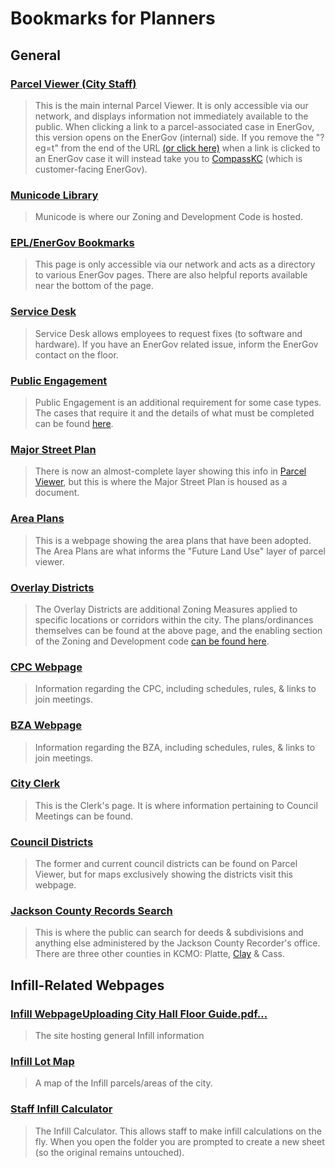 Bookmarks for Planners
======================

## General

### [Parcel Viewer (City Staff)](https://gis.kcmogis.kc.lan/apps/parcelviewer/?eg=t)
>This is the main internal Parcel Viewer. It is only accessible via our network, and displays information not immediately available to the public. When clicking a link to a parcel-associated case in EnerGov, this version opens on the EnerGov (internal) side. If you remove the "?eg=t" from the end of the URL [(or click here)](https://gis.kcmogis.kc.lan/apps/parcelviewer/) when a link is clicked to an EnerGov case it will instead take you to [CompassKC](https://compasskc.kcmo.org/EnerGov_Prod/SelfService) (which is customer-facing EnerGov).

### [Municode Library](https://library.municode.com/mo/kansas_city/codes/zoning_and_development_code)
>Municode is where our Zoning and Development Code is hosted. 

### [EPL/EnerGov Bookmarks](https://gis.kcmogis.kc.lan/EnerGov/)
>This page is only accessible via our network and acts as a directory to various EnerGov pages. There are also helpful reports available near the bottom of the page.

### [Service Desk](https://servicedesk.kcmo.org/welcome.portal)
>Service Desk allows employees to request fixes (to software and hardware). If you have an EnerGov related issue, inform the EnerGov contact on the floor. 

### [Public Engagement](https://www.kcmo.gov/city-hall/departments/city-planning-development/public-engagement-process-764)
>Public Engagement is an additional requirement for some case types. The cases that require it and the details of what must be completed can be found [here](https://library.municode.com/mo/kansas_city/codes/zoning_and_development_code?nodeId=ZODECOKAMI_500_SERIESREAPPR_88-505GECOPR_88-505-12PUEN).

### [Major Street Plan](https://drive.google.com/file/d/149gQriKb3bry8QxpiL-Nix9JenuS1h1x/view)
>There is now an almost-complete layer showing this info in [Parcel Viewer](#parcel-viewer-city-staff), but this is where the Major Street Plan is housed as a document.

### [Area Plans](https://www.kcmo.gov/city-hall/departments/city-planning-development/area-plans-list)
>This is a webpage showing the area plans that have been adopted. The Area Plans are what informs the "Future Land Use" layer of parcel viewer.

### [Overlay Districts](https://www.kcmo.gov/city-hall/departments/city-planning-development/overlay-districts)
>The Overlay Districts are additional Zoning Measures applied to specific locations or corridors within the city. The plans/ordinances themselves can be found at the above page, and the enabling section of the Zoning and Development code [can be found here](https://library.municode.com/mo/kansas_city/codes/zoning_and_development_code?nodeId=ZODECOKAMI_200_SERIESOVSPPUDI_88-205OVDIGE).

### [CPC Webpage](https://www.kcmo.gov/city-hall/departments/city-planning-development/about-the-city-plan-commission-cpc)
>Information regarding the CPC, including schedules, rules, & links to join meetings.

### [BZA Webpage](https://www.kcmo.gov/city-hall/departments/city-planning-development/about-the-board-of-zoning-adjustment-bza)
>Information regarding the BZA, including schedules, rules, & links to join meetings.

### [City Clerk](https://clerk.kcmo.gov)
>This is the Clerk's page. It is where information pertaining to Council Meetings can be found. 

### [Council Districts](https://www.kcmo.gov/city-hall/kcmo-council-districts-map)
>The former and current council districts can be found on Parcel Viewer, but for maps exclusively showing the districts visit this webpage.

### [Jackson County Records Search](https://aumentumweb.jacksongov.org/RealEstate/ListOfSubdivisions.aspx)
>This is where the public can search for deeds & subdivisions and anything else administered by the Jackson County Recorder's office. There are three other counties in KCMO: Platte, [Clay](https://recorder.claycountymo.gov/iRecordClient/) & Cass.

## Infill-Related Webpages

### [Infill Webpage](https://www.kcmo.gov/city-hall/departments/city-planning-development/development-management/infill-lot-and-building-standards)[Uploading City Hall Floor Guide.pdf…]()

>The site hosting general Infill information

### [Infill Lot Map](https://kcmo.maps.arcgis.com/apps/instant/basic/index.html?appid=e6bf7cac3d2d468d90de21dbf2d50e10&locale=en-US)
>A map of the Infill parcels/areas of the city.

### [Staff Infill Calculator](https://docs.google.com/spreadsheets/d/1vY6DYYakb9fJxs3BM7O3PJtWNYui6C3HRjLTpbO3RoY/copy#gid=0)
>The Infill Calculator. This allows staff to make infill calculations on the fly. When you open the folder you are prompted to create a new sheet (so the original remains untouched). 
